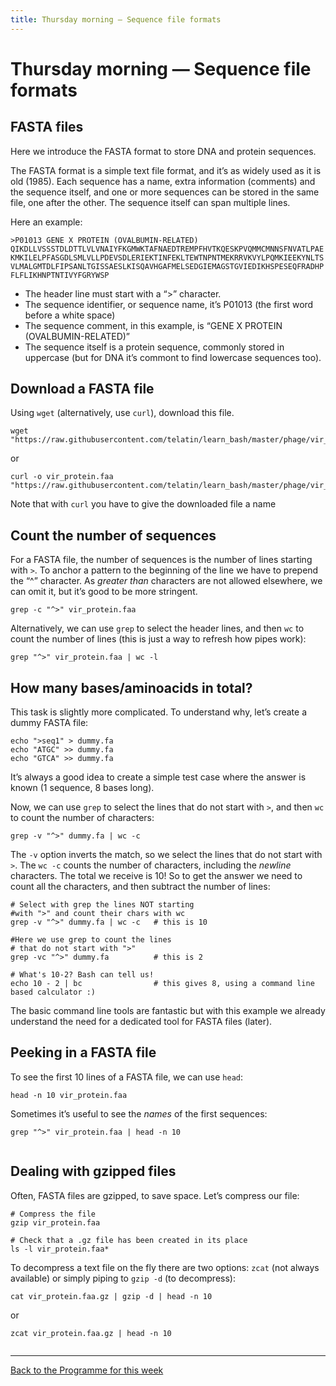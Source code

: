 ```yaml
---
title: Thursday morning — Sequence file formats 
---
```


# Thursday morning — Sequence file formats 

## FASTA files
 
Here we introduce the FASTA format to store DNA and protein sequences.

The FASTA format is a simple text file format, and it’s as widely used as it is old (1985). Each sequence has a name, extra information (comments) and the sequence itself, and one or more sequences can be stored in the same file, one after the other. The sequence itself can span multiple lines.

Here an example:

    
        
```
>P01013 GENE X PROTEIN (OVALBUMIN-RELATED)
QIKDLLVSSSTDLDTTLVLVNAIYFKGMWKTAFNAEDTREMPFHVTKQESKPVQMMCMNNSFNVATLPAE
KMKILELPFASGDLSMLVLLPDEVSDLERIEKTINFEKLTEWTNPNTMEKRRVKVYLPQMKIEEKYNLTS
VLMALGMTDLFIPSANLTGISSAESLKISQAVHGAFMELSEDGIEMAGSTGVIEDIKHSPESEQFRADHP
FLFLIKHNPTNTIVYFGRYWSP

```  

*   The header line must start with a “>” character.
*   The sequence identifier, or sequence name, it’s P01013 (the first word before a white space)
*   The sequence comment, in this example, is “GENE X PROTEIN (OVALBUMIN-RELATED)”
*   The sequence itself is a protein sequence, commonly stored in uppercase (but for DNA it’s commont to find lowercase sequences too).

Download a FASTA file
-----------------------------

Using `wget` (alternatively, use `curl`), download this file.

    
```
wget "https://raw.githubusercontent.com/telatin/learn_bash/master/phage/vir_protein.faa"
```
or

```
curl -o vir_protein.faa "https://raw.githubusercontent.com/telatin/learn_bash/master/phage/vir_protein.faa"
```
Note that with `curl` you have to give the downloaded file a name
    
Count the number of sequences
-----------------------------

For a FASTA file, the number of sequences is the number of lines starting with `>`. To anchor a pattern to the beginning of the line we have to prepend the “^” character. As _greater than_ characters are not allowed elsewhere, we can omit it, but it’s good to be more stringent.

    
```
grep -c "^>" vir_protein.faa
```
        
    

Alternatively, we can use `grep` to select the header lines, and then `wc` to count the number of lines (this is just a way to refresh how pipes work):

    
```
grep "^>" vir_protein.faa | wc -l
```
    

How many bases/aminoacids in total?
-----------------------------------

This task is slightly more complicated. To understand why, let’s create a dummy FASTA file:

    
```
echo ">seq1" > dummy.fa
echo "ATGC" >> dummy.fa
echo "GTCA" >> dummy.fa
```
        
It’s always a good idea to create a simple test case where the answer is known (1 sequence, 8 bases long).

Now, we can use `grep` to select the lines that do not start with `>`, and then `wc` to count the number of characters:

    
```
grep -v "^>" dummy.fa | wc -c
```
     

The `-v` option inverts the match, so we select the lines that do not start with `>`. The `wc -c` counts the number of characters, including the _newline_ characters. The total we receive is 10! So to get the answer we need to count all the characters, and then subtract the number of lines:

    
```
# Select with grep the lines NOT starting 
#with ">" and count their chars with wc
grep -v "^>" dummy.fa | wc -c   # this is 10

#Here we use grep to count the lines
# that do not start with ">"
grep -vc "^>" dummy.fa          # this is 2
    
# What's 10-2? Bash can tell us!
echo 10 - 2 | bc                # this gives 8, using a command line based calculator :)

```
    

The basic command line tools are fantastic but with this example we already understand the need for a dedicated tool for FASTA files (later).

Peeking in a FASTA file
-----------------------

To see the first 10 lines of a FASTA file, we can use `head`:

    
```
head -n 10 vir_protein.faa
```
        

Sometimes it’s useful to see the _names_ of the first sequences:

    
```
grep "^>" vir_protein.faa | head -n 10
    
```
        

Dealing with gzipped files
--------------------------

Often, FASTA files are gzipped, to save space. Let’s compress our file:

    
```
# Compress the file
gzip vir_protein.faa
    
# Check that a .gz file has been created in its place
ls -l vir_protein.faa*
```

To decompress a text file on the fly there are two options: `zcat` (not always available) or simply piping to `gzip -d` (to decompress):

```
cat vir_protein.faa.gz | gzip -d | head -n 10
```
or

```
zcat vir_protein.faa.gz | head -n 10
    
```
    



---

[Back to the Programme for this week](week_1__programme.md)
